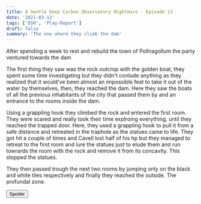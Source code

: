 ```yaml
---
title: A Gentle Deep Carbon Observatory Nightmare - Episode 13
date: '2021-03-12'
tags: ['OSR', 'Play-Report']
draft: false
summary: 'The one where they climb the dam'
---
```


After spending a week to rest and rebuild the town of Pollnagollum the party ventured towards the dam

The first thing they saw was the rock outcrop with the golden boat, they spent some time investigating but they didn't conlude anything as they realized that it would've been almost an impossible feat to take it out of the water by themselves, then, they reached the dam. Here they saw the boats of all the previous inhabitants of the city that passed them by and an entrance to the rooms inside the dam.

Using a grappling hook they climbed the rock and entered the first room. They were scared and really took their time explroing everything, until they reached the trapped door. Here, they used a grappling hook to pull it from a safe distance and retreated in the traphole as the statues came to life. They got hit a couple of times and Cavell lost half of his hp but they managed to retreat to the first room and lure the statues just to elude them and run towrards the room with the rock and remove it from its concavity. This stopped the statues.

They then passed trough the next two rooms by jumping only on the black and white tiles respectively and finally they reached the outside. The profundal zone.

<button title="Click to show/hide content" type="button" onclick="if(document.getElementById('spoiler') .style.display=='none') {document.getElementById('spoiler') .style.display=''}else{document.getElementById('spoiler') .style.display='none'}">Spoiler</button>

<div id="spoiler" style="display:none; background: #4a4a4a;
  border-left: 10px solid #ccc;
  margin: 1.5em 10px;
  padding: 0.5em 10px;">
I didn't run the canopic jars as written, they were complicated and I didn't really understand how they were supposed to work. Maybe it was late, maybe we were tired, but this small dungeon felt kinda forced and not *that* fun. As with the rest of the adventure I had more fun reading it than playing it so far. Hopefully the observatory is gonna be better. I need to introduce the Crows again now that the party ignored their warnings and went trough the dam. God this is complicated, next time I'm gonna stick to a simple megadungeon again. In general I feel like this runs more like of an "adventure" than a "dungeon crawl" or "sandbox", and while this is not a bad thing per se, I feel it lacks a lot of treasures and XP hooks to keep the party interested. It's too late now, but it's something I'd recommend adding for future runs.
</div>
